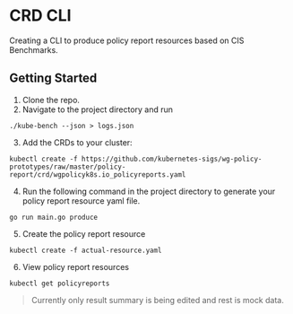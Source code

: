 # CRD CLI

Creating a CLI to produce policy report resources based on CIS Benchmarks.

## Getting Started

1. Clone the repo.
2. Navigate to the project directory and run

```
./kube-bench --json > logs.json
```

3. Add the CRDs to your cluster:

```
kubectl create -f https://github.com/kubernetes-sigs/wg-policy-prototypes/raw/master/policy-report/crd/wgpolicyk8s.io_policyreports.yaml

```

4. Run the following command in the project directory to generate your policy report resource yaml file.

```
go run main.go produce
```

5. Create the policy report resource

```
kubectl create -f actual-resource.yaml

```

6. View policy report resources

```
kubectl get policyreports

```

> Currently only result summary is being edited and rest is mock data.
